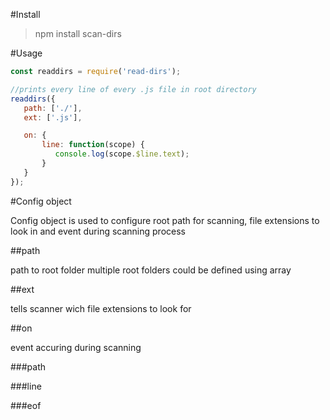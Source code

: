 #Install

> npm install scan-dirs



#Usage

```javascript
const readdirs = require('read-dirs');

//prints every line of every .js file in root directory
readdirs({
   path: ['./'],
   ext: ['.js'],

   on: {
       line: function(scope) {
          console.log(scope.$line.text);
       }
   }
});
```



#Config object

Config object is used to configure root path for scanning, file extensions to look in
and event during scanning process

##path

path to root folder
multiple root folders could be defined using array

##ext

tells scanner wich file extensions to look for

##on

event accuring during scanning

###path

###line

###eof
